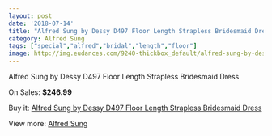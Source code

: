 ```yaml
---
layout: post
date: '2018-07-14'
title: "Alfred Sung by Dessy D497 Floor Length Strapless Bridesmaid Dress"
category: Alfred Sung
tags: ["special","alfred","bridal","length","floor"]
image: http://img.eudances.com/9240-thickbox_default/alfred-sung-by-dessy-d497-floor-length-strapless-bridesmaid-dress.jpg
---
```

Alfred Sung by Dessy D497 Floor Length Strapless Bridesmaid Dress

On Sales: **$246.99**
<a href="https://www.eudances.com/en/alfred-sung/3096-alfred-sung-by-dessy-d497-floor-length-strapless-bridesmaid-dress.html"><amp-img layout="responsive" width="600" height="600" src="//img.eudances.com/9240-thickbox_default/alfred-sung-by-dessy-d497-floor-length-strapless-bridesmaid-dress.jpg" alt="Alfred Sung by Dessy D497 Floor Length Strapless Bridesmaid Dress 0" /></a>
<a href="https://www.eudances.com/en/alfred-sung/3096-alfred-sung-by-dessy-d497-floor-length-strapless-bridesmaid-dress.html"><amp-img layout="responsive" width="600" height="600" src="//img.eudances.com/9243-thickbox_default/alfred-sung-by-dessy-d497-floor-length-strapless-bridesmaid-dress.jpg" alt="Alfred Sung by Dessy D497 Floor Length Strapless Bridesmaid Dress 1" /></a>
<a href="https://www.eudances.com/en/alfred-sung/3096-alfred-sung-by-dessy-d497-floor-length-strapless-bridesmaid-dress.html"><amp-img layout="responsive" width="600" height="600" src="//img.eudances.com/9242-thickbox_default/alfred-sung-by-dessy-d497-floor-length-strapless-bridesmaid-dress.jpg" alt="Alfred Sung by Dessy D497 Floor Length Strapless Bridesmaid Dress 2" /></a>
<a href="https://www.eudances.com/en/alfred-sung/3096-alfred-sung-by-dessy-d497-floor-length-strapless-bridesmaid-dress.html"><amp-img layout="responsive" width="600" height="600" src="//img.eudances.com/9241-thickbox_default/alfred-sung-by-dessy-d497-floor-length-strapless-bridesmaid-dress.jpg" alt="Alfred Sung by Dessy D497 Floor Length Strapless Bridesmaid Dress 3" /></a>

Buy it: [Alfred Sung by Dessy D497 Floor Length Strapless Bridesmaid Dress](https://www.eudances.com/en/alfred-sung/3096-alfred-sung-by-dessy-d497-floor-length-strapless-bridesmaid-dress.html "Alfred Sung by Dessy D497 Floor Length Strapless Bridesmaid Dress")

View more: [Alfred Sung](https://www.eudances.com/en/52-alfred-sung "Alfred Sung")